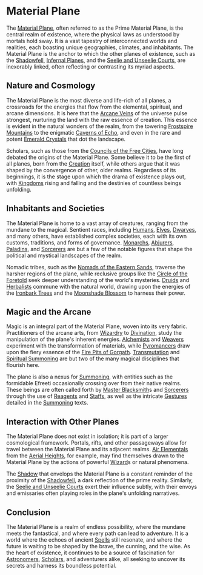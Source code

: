 # Material Plane

The [Material Plane](Material%20Plane.md), often referred to as the Prime Material Plane, is the central realm of existence, where the physical laws as understood by mortals hold sway. It is a vast tapestry of interconnected worlds and realities, each boasting unique geographies, climates, and inhabitants. The Material Plane is the anchor to which the other planes of existence, such as the [Shadowfell](Shadowfell.md), [Infernal Planes](Infernal%20Planes.md), and the [Seelie and Unseelie Courts](Seelie%20and%20Unseelie%20Courts.md), are inexorably linked, often reflecting or contrasting its myriad aspects.

## Nature and Cosmology

The Material Plane is the most diverse and life-rich of all planes, a crossroads for the energies that flow from the elemental, spiritual, and arcane dimensions. It is here that the [Arcane Veins](Arcane%20Veins.md) of the universe pulse strongest, nurturing the land with the raw essence of creation. This essence is evident in the natural wonders of the realm, from the towering [Frostspire Mountains](Frostspire%20Mountains.md) to the enigmatic [Caverns of Echo](Caverns%20of%20Echo.md), and even in the rare and potent [Emerald Crystals](Emerald%20Crystals.md) that dot the landscape.

Scholars, such as those from the [Councils of the Free Cities](Councils%20of%20the%20Free%20Cities.md), have long debated the origins of the Material Plane. Some believe it to be the first of all planes, born from the [Creation](Creation.md) itself, while others argue that it was shaped by the convergence of other, older realms. Regardless of its beginnings, it is the stage upon which the drama of existence plays out, with [Kingdoms](Kingdoms.md) rising and falling and the destinies of countless beings unfolding.

## Inhabitants and Societies

The Material Plane is home to a vast array of creatures, ranging from the mundane to the magical. Sentient races, including [Humans](Humans.md), [Elves](Elves.md), [Dwarves](Dwarves.md), and many others, have established complex societies, each with its own customs, traditions, and forms of governance. [Monarchs](Monarchs.md), [Abjurers](Abjurers.md), [Paladins](Paladins.md), and [Sorcerers](Sorcerers.md) are but a few of the notable figures that shape the political and mystical landscapes of the realm.

Nomadic tribes, such as the [Nomads of the Eastern Sands](Nomads%20of%20the%20Eastern%20Sands.md), traverse the harsher regions of the plane, while reclusive groups like the [Circle of the Foretold](Circle%20of%20the%20Foretold.md) seek deeper understanding of the world's mysteries. [Druids](Druids.md) and [Herbalists](Herbalists.md) commune with the natural world, drawing upon the energies of the [Ironbark Trees](Ironbark%20Trees.md) and the [Moonshade Blossom](Moonshade%20Blossom.md) to harness their power.

## Magic and the Arcane

Magic is an integral part of the Material Plane, woven into its very fabric. Practitioners of the arcane arts, from [Wizardry](Wizardry.md) to [Divination](Divination.md), study the manipulation of the plane's inherent energies. [Alchemists](Alchemists.md) and [Weavers](Weavers.md) experiment with the transformation of materials, while [Pyromancers](Pyromancers.md) draw upon the fiery essence of the [Fire Pits of Gorgath](Fire%20Pits%20of%20Gorgath.md). [Transmutation](Transmutation.md) and [Spiritual Summoning](Spiritual%20Summoning.md) are but two of the many magical disciplines that flourish here.

The plane is also a nexus for [Summoning](Summoning.md), with entities such as the formidable Efreeti occasionally crossing over from their native realms. These beings are often called forth by [Master Blacksmith](Master%20Blacksmith.md)s and [Sorcerers](Sorcerers.md) through the use of [Reagents](Reagents.md) and [Staffs](Staffs.md), as well as the intricate [Gestures](Gestures.md) detailed in the [Summoning](Summoning.md) texts.

## Interaction with Other Planes

The Material Plane does not exist in isolation; it is part of a larger cosmological framework. Portals, rifts, and other passageways allow for travel between the Material Plane and its adjacent realms. [Air Elementals](Air%20Elementals.md) from the [Aerial Heights](Aerial%20Heights.md), for example, may find themselves drawn to the Material Plane by the actions of powerful [Wizard](Wizard.md)s or natural phenomena.

The [Shadow](Shadow.md) that envelops the Material Plane is a constant reminder of the proximity of the [Shadowfell](Shadowfell.md), a dark reflection of the prime reality. Similarly, the [Seelie and Unseelie Courts](Seelie%20and%20Unseelie%20Courts.md) exert their influence subtly, with their envoys and emissaries often playing roles in the plane's unfolding narratives.

## Conclusion

The Material Plane is a realm of endless possibility, where the mundane meets the fantastical, and where every path can lead to adventure. It is a world where the echoes of ancient [Spells](Spells.md) still resonate, and where the future is waiting to be shaped by the brave, the cunning, and the wise. As the heart of existence, it continues to be a source of fascination for [Astronomers](Astronomers.md), [Scholars](Scholars.md), and adventurers alike, all seeking to uncover its secrets and harness its boundless potential.